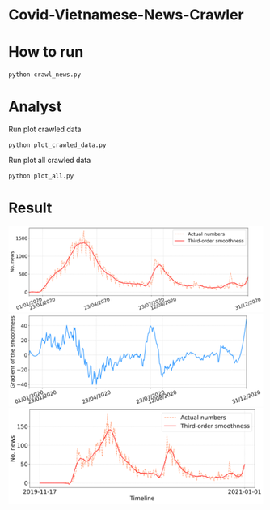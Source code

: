 # Covid-Vietnamese-News-Crawler
# How to run
```
python crawl_news.py
 ```
# Analyst
  Run plot crawled data 
  ```
 python plot_crawled_data.py
  ```
  Run plot all crawled data
  ```
 python plot_all.py
  ```
# Result
![ex_screenshot](/figs/plot_articles.png)
![ex_screenshot](/figs/plot_gradient.png)
![ex_screenshot](/figs/plot_laodong.png)
